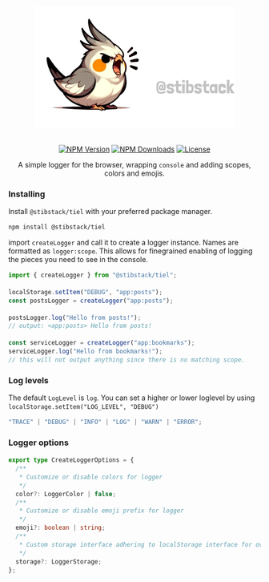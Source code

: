 <div align="center">
  <img src="https://raw.githubusercontent.com/utrolig/tiel/main/assets/banner.png" width=400 alt="tiel logo" />
</div>
<br />
<div align="center">

<div align="center">

[![NPM Version](https://img.shields.io/npm/v/@stibstack/tiel)](https://www.npmjs.com/package/@stibstack/tiel)
[![NPM Downloads](https://img.shields.io/npm/dm/@stibstack/tiel)](https://www.npmjs.com/package/@stibstack/tiel)
[![License](https://img.shields.io/github/license/utrolig/tiel)](https://github.com/utrolig/tiel/blob/main/LICENSE)

A simple logger for the browser, wrapping `console` and adding scopes, colors and emojis.

</div>

<div align="left">

### Installing

Install `@stibstack/tiel` with your preferred package manager.

```sh
npm install @stibstack/tiel
```

import `createLogger` and call it to create a logger instance.
Names are formatted as `logger:scope`. This allows for finegrained enabling of logging the pieces you need to see in the console.

```ts
import { createLogger } from "@stibstack/tiel";

localStorage.setItem("DEBUG", "app:posts");
const postsLogger = createLogger("app:posts");

postsLogger.log("Hello from posts!");
// output: <app:posts> Hello from posts!

const serviceLogger = createLogger("app:bookmarks");
serviceLogger.log("Hello from bookmarks!");
// this will not output anything since there is no matching scope.
```

### Log levels

The default `LogLevel` is `log`. You can set a higher or lower loglevel by using `localStorage.setItem("LOG_LEVEL", "DEBUG")`

```ts
"TRACE" | "DEBUG" | "INFO" | "LOG" | "WARN" | "ERROR";
```

### Logger options

```ts
export type CreateLoggerOptions = {
  /**
   * Customize or disable colors for logger
   */
  color?: LoggerColor | false;
  /**
   * Customize or disable emoji prefix for logger
   */
  emoji?: boolean | string;
  /**
   * Custom storage interface adhering to localStorage interface for overriding the default storage
   */
  storage?: LoggerStorage;
};
```

</div>
